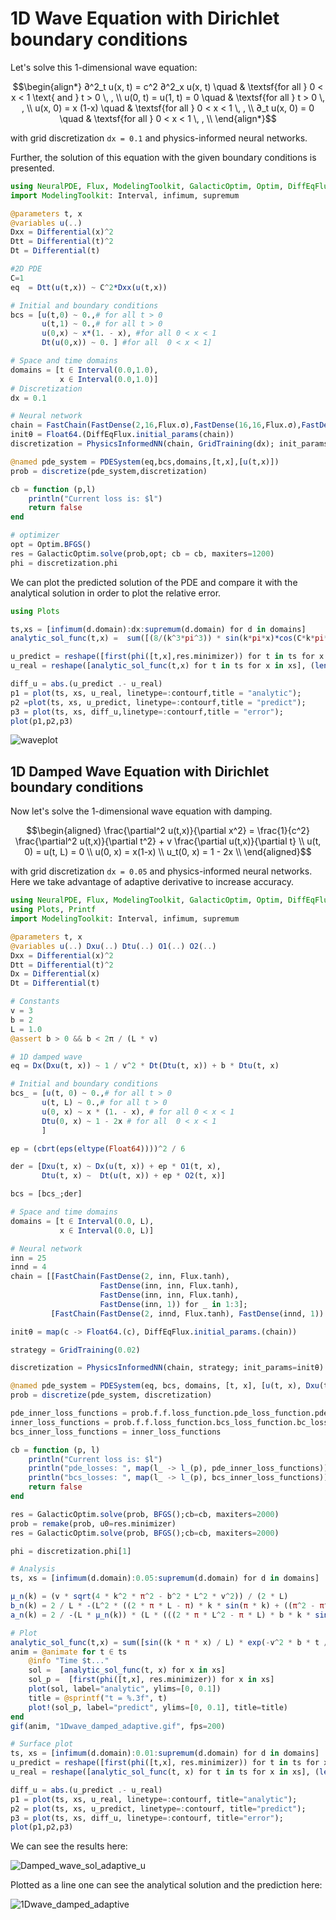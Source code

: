 # 1D Wave Equation with Dirichlet boundary conditions

Let's solve this 1-dimensional wave equation:

```math
\begin{align*}
∂^2_t u(x, t) = c^2 ∂^2_x u(x, t) \quad & \textsf{for all } 0 < x < 1 \text{ and } t > 0 \, , \\
u(0, t) = u(1, t) = 0 \quad & \textsf{for all } t > 0 \, , \\
u(x, 0) = x (1-x)     \quad & \textsf{for all } 0 < x < 1 \, , \\
∂_t u(x, 0) = 0       \quad & \textsf{for all } 0 < x < 1 \, , \\
\end{align*}
```

with grid discretization `dx = 0.1` and physics-informed neural networks.

Further, the solution of this equation with the given boundary conditions is presented.

```julia
using NeuralPDE, Flux, ModelingToolkit, GalacticOptim, Optim, DiffEqFlux
import ModelingToolkit: Interval, infimum, supremum

@parameters t, x
@variables u(..)
Dxx = Differential(x)^2
Dtt = Differential(t)^2
Dt = Differential(t)

#2D PDE
C=1
eq  = Dtt(u(t,x)) ~ C^2*Dxx(u(t,x))

# Initial and boundary conditions
bcs = [u(t,0) ~ 0.,# for all t > 0
       u(t,1) ~ 0.,# for all t > 0
       u(0,x) ~ x*(1. - x), #for all 0 < x < 1
       Dt(u(0,x)) ~ 0. ] #for all  0 < x < 1]

# Space and time domains
domains = [t ∈ Interval(0.0,1.0),
           x ∈ Interval(0.0,1.0)]
# Discretization
dx = 0.1

# Neural network
chain = FastChain(FastDense(2,16,Flux.σ),FastDense(16,16,Flux.σ),FastDense(16,1))
initθ = Float64.(DiffEqFlux.initial_params(chain))
discretization = PhysicsInformedNN(chain, GridTraining(dx); init_params = initθ)

@named pde_system = PDESystem(eq,bcs,domains,[t,x],[u(t,x)])
prob = discretize(pde_system,discretization)

cb = function (p,l)
    println("Current loss is: $l")
    return false
end

# optimizer
opt = Optim.BFGS()
res = GalacticOptim.solve(prob,opt; cb = cb, maxiters=1200)
phi = discretization.phi
```

We can plot the predicted solution of the PDE and compare it with the analytical solution in order to plot the relative error.

```julia
using Plots

ts,xs = [infimum(d.domain):dx:supremum(d.domain) for d in domains]
analytic_sol_func(t,x) =  sum([(8/(k^3*pi^3)) * sin(k*pi*x)*cos(C*k*pi*t) for k in 1:2:50000])

u_predict = reshape([first(phi([t,x],res.minimizer)) for t in ts for x in xs],(length(ts),length(xs)))
u_real = reshape([analytic_sol_func(t,x) for t in ts for x in xs], (length(ts),length(xs)))

diff_u = abs.(u_predict .- u_real)
p1 = plot(ts, xs, u_real, linetype=:contourf,title = "analytic");
p2 =plot(ts, xs, u_predict, linetype=:contourf,title = "predict");
p3 = plot(ts, xs, diff_u,linetype=:contourf,title = "error");
plot(p1,p2,p3)
```

![waveplot](https://user-images.githubusercontent.com/12683885/101984293-74a7a380-3c91-11eb-8e78-72a50d88e3f8.png)

## 1D Damped Wave Equation with Dirichlet boundary conditions

Now let's solve the 1-dimensional wave equation with damping.

```math
\begin{aligned}
\frac{\partial^2 u(t,x)}{\partial x^2} = \frac{1}{c^2} \frac{\partial^2 u(t,x)}{\partial t^2} + v \frac{\partial u(t,x)}{\partial t} \\
u(t, 0) = u(t, L) = 0 \\
u(0, x) = x(1-x) \\
u_t(0, x) = 1 - 2x \\
\end{aligned}
```

with grid discretization `dx = 0.05` and physics-informed neural networks. Here we take advantage of adaptive derivative to increase accuracy.

```julia
using NeuralPDE, Flux, ModelingToolkit, GalacticOptim, Optim, DiffEqFlux
using Plots, Printf
import ModelingToolkit: Interval, infimum, supremum

@parameters t, x
@variables u(..) Dxu(..) Dtu(..) O1(..) O2(..)
Dxx = Differential(x)^2
Dtt = Differential(t)^2
Dx = Differential(x)
Dt = Differential(t)

# Constants
v = 3
b = 2
L = 1.0
@assert b > 0 && b < 2π / (L * v)

# 1D damped wave
eq = Dx(Dxu(t, x)) ~ 1 / v^2 * Dt(Dtu(t, x)) + b * Dtu(t, x)

# Initial and boundary conditions
bcs_ = [u(t, 0) ~ 0.,# for all t > 0
       u(t, L) ~ 0.,# for all t > 0
       u(0, x) ~ x * (1. - x), # for all 0 < x < 1
       Dtu(0, x) ~ 1 - 2x # for all  0 < x < 1
       ]

ep = (cbrt(eps(eltype(Float64))))^2 / 6

der = [Dxu(t, x) ~ Dx(u(t, x)) + ep * O1(t, x),
       Dtu(t, x) ~  Dt(u(t, x)) + ep * O2(t, x)]

bcs = [bcs_;der]

# Space and time domains
domains = [t ∈ Interval(0.0, L),
           x ∈ Interval(0.0, L)]

# Neural network
inn = 25
innd = 4
chain = [[FastChain(FastDense(2, inn, Flux.tanh),
                    FastDense(inn, inn, Flux.tanh),
                    FastDense(inn, inn, Flux.tanh),
                    FastDense(inn, 1)) for _ in 1:3];
         [FastChain(FastDense(2, innd, Flux.tanh), FastDense(innd, 1)) for _ in 1:2];]

initθ = map(c -> Float64.(c), DiffEqFlux.initial_params.(chain))

strategy = GridTraining(0.02)

discretization = PhysicsInformedNN(chain, strategy; init_params=initθ)

@named pde_system = PDESystem(eq, bcs, domains, [t, x], [u(t, x), Dxu(t, x), Dtu(t, x), O1(t, x), O2(t, x)])
prob = discretize(pde_system, discretization)

pde_inner_loss_functions = prob.f.f.loss_function.pde_loss_function.pde_loss_functions.contents
inner_loss_functions = prob.f.f.loss_function.bcs_loss_function.bc_loss_functions.contents
bcs_inner_loss_functions = inner_loss_functions

cb = function (p, l)
    println("Current loss is: $l")
    println("pde_losses: ", map(l_ -> l_(p), pde_inner_loss_functions))
    println("bcs_losses: ", map(l_ -> l_(p), bcs_inner_loss_functions))
    return false
end

res = GalacticOptim.solve(prob, BFGS();cb=cb, maxiters=2000)
prob = remake(prob, u0=res.minimizer)
res = GalacticOptim.solve(prob, BFGS();cb=cb, maxiters=2000)

phi = discretization.phi[1]

# Analysis
ts, xs = [infimum(d.domain):0.05:supremum(d.domain) for d in domains]

μ_n(k) = (v * sqrt(4 * k^2 * π^2 - b^2 * L^2 * v^2)) / (2 * L)
b_n(k) = 2 / L * -(L^2 * ((2 * π * L - π) * k * sin(π * k) + ((π^2 - π^2 * L) * k^2 + 2 * L) * cos(π * k) - 2 * L)) / (π^3 * k^3) # vegas((x, ϕ) -> ϕ[1] = sin(k * π * x[1]) * f(x[1])).integral[1]
a_n(k) = 2 / -(L * μ_n(k)) * (L * (((2 * π * L^2 - π * L) * b * k * sin(π * k) + ((π^2 * L - π^2 * L^2) * b * k^2 + 2 * L^2 * b) * cos(π * k) - 2 * L^2 * b) * v^2 + 4 * π * L * k * sin(π * k) + (2 * π^2 - 4 * π^2 * L) * k^2 * cos(π * k) - 2 * π^2 * k^2)) / (2 * π^3 * k^3)

# Plot
analytic_sol_func(t,x) = sum([sin((k * π * x) / L) * exp(-v^2 * b * t / 2) * (a_n(k) * sin(μ_n(k) * t) + b_n(k) * cos(μ_n(k) * t)) for k in 1:2:100]) # TODO replace 10 with 500
anim = @animate for t ∈ ts
    @info "Time $t..."
    sol =  [analytic_sol_func(t, x) for x in xs]
    sol_p =  [first(phi([t,x], res.minimizer)) for x in xs]
    plot(sol, label="analytic", ylims=[0, 0.1])
    title = @sprintf("t = %.3f", t)
    plot!(sol_p, label="predict", ylims=[0, 0.1], title=title)
end
gif(anim, "1Dwave_damped_adaptive.gif", fps=200)

# Surface plot
ts, xs = [infimum(d.domain):0.01:supremum(d.domain) for d in domains]
u_predict = reshape([first(phi([t,x], res.minimizer)) for t in ts for x in xs], (length(ts), length(xs)))
u_real = reshape([analytic_sol_func(t, x) for t in ts for x in xs], (length(ts), length(xs)))

diff_u = abs.(u_predict .- u_real)
p1 = plot(ts, xs, u_real, linetype=:contourf, title="analytic");
p2 = plot(ts, xs, u_predict, linetype=:contourf, title="predict");
p3 = plot(ts, xs, diff_u, linetype=:contourf, title="error");
plot(p1,p2,p3)
```

We can see the results here:

![Damped_wave_sol_adaptive_u](https://user-images.githubusercontent.com/12683885/149665332-d4daf7d0-682e-4933-a2b4-34f403881afb.png)

Plotted as a line one can see the analytical solution and the prediction here:

![1Dwave_damped_adaptive](https://user-images.githubusercontent.com/12683885/149665327-69d04c01-2240-45ea-981e-a7b9412a3b58.gif)
